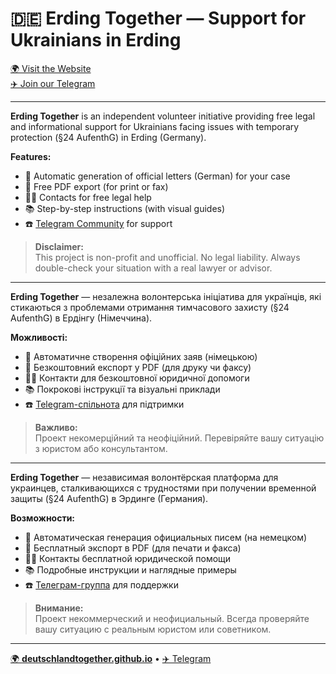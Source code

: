 # 🇩🇪 Erding Together — Support for Ukrainians in Erding

[🌍 Visit the Website](https://deutschlandtogether.github.io/)  
[✈️ Join our Telegram](https://t.me/ErdingTogether)

---

**Erding Together** is an independent volunteer initiative providing free legal and informational support for Ukrainians facing issues with temporary protection (§24 AufenthG) in Erding (Germany).

**Features:**
- 📝 Automatic generation of official letters (German) for your case  
- 📄 Free PDF export (for print or fax)  
- 👨‍⚖️ Contacts for free legal help  
- 📚 Step-by-step instructions (with visual guides)  
- ☎️ [Telegram Community](https://t.me/ErdingTogether) for support

> **Disclaimer:**  
> This project is non-profit and unofficial. No legal liability. Always double-check your situation with a real lawyer or advisor.

---

**Erding Together** — незалежна волонтерська ініціатива для українців, які стикаються з проблемами отримання тимчасового захисту (§24 AufenthG) в Ердінгу (Німеччина).

**Можливості:**
- 📝 Автоматичне створення офіційних заяв (німецькою)  
- 📄 Безкоштовний експорт у PDF (для друку чи факсу)  
- 👨‍⚖️ Контакти для безкоштовної юридичної допомоги  
- 📚 Покрокові інструкції та візуальні приклади  
- ☎️ [Telegram-спільнота](https://t.me/ErdingTogether) для підтримки

> **Важливо:**  
> Проект некомерційний та неофіційний. Перевіряйте вашу ситуацію з юристом або консультантом.

---

**Erding Together** — независимая волонтёрская платформа для украинцев, сталкивающихся с трудностями при получении временной защиты (§24 AufenthG) в Эрдинге (Германия).

**Возможности:**
- 📝 Автоматическая генерация официальных писем (на немецком)  
- 📄 Бесплатный экспорт в PDF (для печати и факса)  
- 👨‍⚖️ Контакты бесплатной юридической помощи  
- 📚 Подробные инструкции и наглядные примеры  
- ☎️ [Телеграм-группа](https://t.me/ErdingTogether) для поддержки

> **Внимание:**  
> Проект некоммерческий и неофициальный. Всегда проверяйте вашу ситуацию с реальным юристом или советником.

---

[🌍 **deutschlandtogether.github.io**](https://deutschlandtogether.github.io/) • [✈️ Telegram](https://t.me/ErdingTogether)
